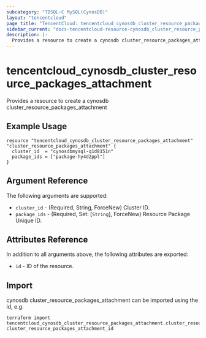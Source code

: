 ```yaml
---
subcategory: "TDSQL-C MySQL(CynosDB)"
layout: "tencentcloud"
page_title: "TencentCloud: tencentcloud_cynosdb_cluster_resource_packages_attachment"
sidebar_current: "docs-tencentcloud-resource-cynosdb_cluster_resource_packages_attachment"
description: |-
  Provides a resource to create a cynosdb cluster_resource_packages_attachment
---
```


# tencentcloud_cynosdb_cluster_resource_packages_attachment

Provides a resource to create a cynosdb cluster_resource_packages_attachment

## Example Usage

```hcl
resource "tencentcloud_cynosdb_cluster_resource_packages_attachment" "cluster_resource_packages_attachment" {
  cluster_id  = "cynosdbmysql-q1d8151n"
  package_ids = ["package-hy4d2ppl"]
}
```

## Argument Reference

The following arguments are supported:

* `cluster_id` - (Required, String, ForceNew) Cluster ID.
* `package_ids` - (Required, Set: [`String`], ForceNew) Resource Package Unique ID.

## Attributes Reference

In addition to all arguments above, the following attributes are exported:

* `id` - ID of the resource.



## Import

cynosdb cluster_resource_packages_attachment can be imported using the id, e.g.

```
terraform import tencentcloud_cynosdb_cluster_resource_packages_attachment.cluster_resource_packages_attachment cluster_resource_packages_attachment_id
```

